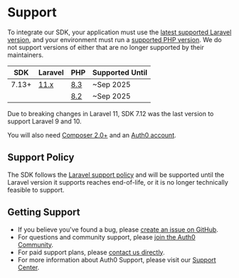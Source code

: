 # Support

To integrate our SDK, your application must use the [latest supported Laravel version](https://endoflife.date/laravel), and your environment must run a [supported PHP version](https://www.php.net/supported-versions.php). We do not support versions of either that are no longer supported by their maintainers.

| SDK   | Laravel                                        | PHP                                            | Supported Until |
| ----- | ---------------------------------------------- | ---------------------------------------------- | --------------- |
| 7.13+ | [11.x](https://laravel.com/docs/11.x/releases) | [8.3](https://www.php.net/releases/8.3/en.php) | ~Sep 2025       |
|       |                                                | [8.2](https://www.php.net/releases/8.2/en.php) | ~Sep 2025       |

Due to breaking changes in Laravel 11, SDK 7.12 was the last version to support Laravel 9 and 10.

You will also need [Composer 2.0+](https://getcomposer.org/) and an [Auth0 account](https://auth0.com/signup).

## Support Policy

The SDK follows the [Laravel support policy](https://laravel.com/docs/master/releases#support-policy) and will be supported until the Laravel version it supports reaches end-of-life, or it is no longer technically feasible to support.

## Getting Support

-   If you believe you've found a bug, please [create an issue on GitHub](https://github.com/auth0/laravel-auth0).
-   For questions and community support, please [join the Auth0 Community](https://community.auth0.com/).
-   For paid support plans, please [contact us directly](https://auth0.com/contact-us).
-   For more information about Auth0 Support, please visit our [Support Center](https://support.auth0.com/).
